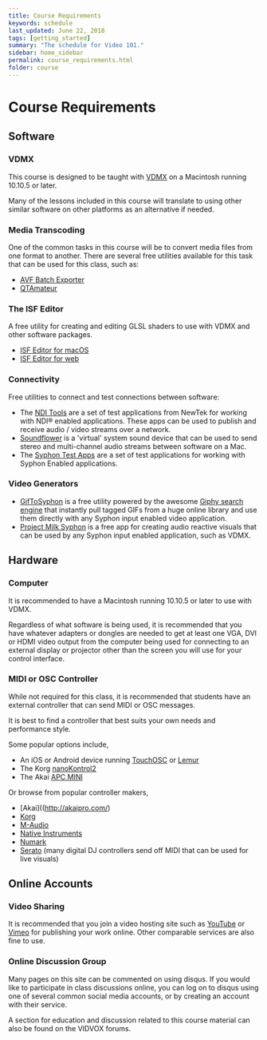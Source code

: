 ```yaml
---
title: Course Requirements
keywords: schedule
last_updated: June 22, 2018
tags: [getting_started]
summary: "The schedule for Video 101."
sidebar: home_sidebar
permalink: course_requirements.html
folder: course
---
```


# Course Requirements

## Software

### VDMX

This course is designed to be taught with [VDMX](https://vidvox.net) on a Macintosh running 10.10.5 or later.

Many of the lessons included in this course will translate to using other similar software on other platforms as an alternative if needed.

### Media Transcoding

One of the common tasks in this course will be to convert media files from one format to another. There are several free utilities available for this task that can be used for this class, such as:
* [AVF Batch Exporter](http://docs.vidvox.net/freebies_avf_batch_exporter.html)
* [QTAmateur](https://www.mikeash.com/software/qtamateur/)

### The ISF Editor

A free utility for creating and editing GLSL shaders to use with VDMX and other software packages.
* [ISF Editor for macOS](http://docs.vidvox.net/freebies_isf_editor.html)
* [ISF Editor for web](https://www.interactiveshaderformat.com/)

### Connectivity

Free utilities to connect and test connections between software:
* The [NDI Tools](https://www.newtek.com/ndi/tools/#download-tools) are a set of test applications from NewTek for working with NDI® enabled applications. These apps can be used to publish and receive audio / video streams over a network.
* [Soundflower](https://github.com/mattingalls/Soundflower/releases) is a 'virtual' system sound device that can be used to send stereo and multi-channel audio streams between software on a Mac.
* The [Syphon Test Apps](https://github.com/Syphon/Simple/releases/latest) are a set of test applications for working with Syphon Enabled applications.

### Video Generators

* [GifToSyphon](https://docs.vidvox.net/freebies_gif_to_syphon.html) is a free utility powered by the awesome [Giphy search engine](http://giphy.com/) that instantly pull tagged GIFs from a huge online library and use them directly with any Syphon input enabled video application.
* [Project Milk Syphon](https://docs.vidvox.net/freebies_project_milk_syphon.html) is a free app for creating audio reactive visuals that can be used by any Syphon input enabled application, such as VDMX.

## Hardware

### Computer

It is recommended to have a Macintosh running 10.10.5 or later to use with VDMX.

Regardless of what software is being used, it is recommended that you have whatever adapters or dongles are needed to get at least one VGA, DVI or HDMI video output from the computer being used for connecting to an external display or projector other than the screen you will use for your control interface.

### MIDI or OSC Controller

While not required for this class, it is recommended that students have an external controller that can send MIDI or OSC messages.

It is best to find a controller that best suits your own needs and performance style.

Some popular options include,
* An iOS or Android device running [TouchOSC](https://hexler.net/software/touchosc) or [Lemur](https://liine.net/en/products/lemur/)
* The Korg [nanoKontrol2](https://www.korg.com/us/products/computergear/nanokontrol2)
* The Akai [APC MINI](http://akaipro.com/products/pad-controllers/apc-mini)

Or browse from popular controller makers,
* [Akai]((http://akaipro.com/)
* [Korg](https://www.korg.com/)
* [M-Audio](http://www.m-audio.com/)
* [Native Instruments](https://www.native-instruments.com/)
* [Numark](https://www.numark.com/product_category/controllers)
* [Serato](https://serato.com/dj/hardware?type=controller) (many digital DJ controllers send off MIDI that can be used for live visuals)

## Online Accounts

### Video Sharing

It is recommended that you join a video hosting site such as [YouTube](https://youtube.com) or [Vimeo](https://vimeo.com) for publishing your work online. Other comparable services are also fine to use.

### Online Discussion Group

Many pages on this site can be commented on using disqus. If you would like to participate in class discussions online, you can log on to disqus using one of several common social media accounts, or by creating an account with their service.

A section for education and discussion related to this course material can also be found on the VIDVOX forums.